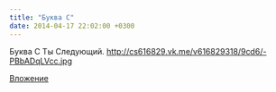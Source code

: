 ```yaml
---
title: "Буква С"
date: 2014-04-17 22:02:00 +0300
---
```


Буква С
Ты Следующий.
http://cs616829.vk.me/v616829318/9cd6/-PBbADqLVcc.jpg

[Вложение](https://vk.com/photo41076938_327819884)

